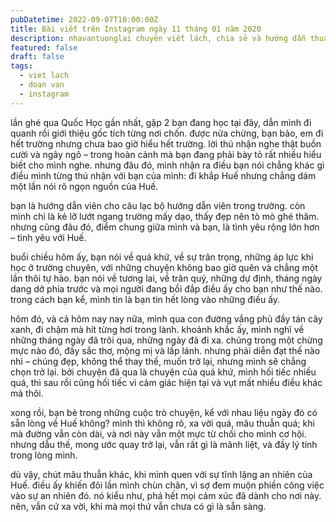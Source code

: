 ```yaml
---
pubDatetime: 2022-09-07T10:00:00Z
title: Bài viết trên Instagram ngày 11 tháng 01 năm 2020
description: nhavantuonglai chuyên viết lách, chia sẻ và hướng dẫn thuần thục khi thực hành viết lách qua những bài chia sẻ trên Instagram chính thức.
featured: false
draft: false
tags:
  - viet lach
  - doan van
  - instagram
---
```


lần ghé qua Quốc Học gần nhất, gặp 2 bạn đang học tại đây, dẫn mình đi quanh rồi giới thiệu gốc tích từng nơi chốn. được nửa chừng, bạn bảo, em đi hết trường nhưng chưa bao giờ hiểu hết trường. lời thú nhận nghe thật buồn cười và ngây ngô – trong hoàn cảnh mà bạn đang phải bày tỏ rất nhiều hiểu biết cho mình nghe. nhưng đâu đó, mình nhận ra điều bạn nói chẳng khác gì điều mình từng thú nhận với bạn của mình: đi khắp Huế nhưng chẳng dám một lần nói rõ ngọn nguồn của Huế.

bạn là hướng dẫn viên cho câu lạc bộ hướng dẫn viên trong trường. còn mình chỉ là kẻ lỡ lướt ngang trường mấy dạo, thấy đẹp nên tò mò ghé thăm. nhưng cũng đâu đó, điểm chung giữa mình và bạn, là tình yêu rộng lớn hơn – tình yêu với Huế.

buổi chiều hôm ấy, bạn nói về quá khứ, về sự trân trọng, những áp lực khi học ở trường chuyên, với những chuyện không bao giờ quên và chẳng một lần thôi tự hào. bạn nói về tương lai, về trân quý, những dự định, tháng ngày dang dở phía trước và mọi người đang bồi đắp điều ấy cho bạn như thế nào. trong cách bạn kể, mình tin là bạn tin hết lòng vào những điều ấy.

hôm đó, và cả hôm nay nay nữa, mình qua con đường vắng phủ đầy tán cây xanh, đi chậm mà hít từng hơi trong lành. khoảnh khắc ấy, mình nghĩ về những tháng ngày đã trôi qua, những ngày đã đi xa. chúng trong một chừng mực nào đó, đầy sắc thơ, mộng mị và lấp lánh. nhưng phải diễn đạt thế nào nhỉ – chúng đẹp, không thể thay thế, muốn trở lại, nhưng mình sẽ chẳng chọn trở lại. bởi chuyện đã qua là chuyện của quá khứ, mình hối tiếc nhiều quá, thì sau rồi cũng hối tiếc vì cảm giác hiện tại và vụt mất nhiều điều khác mà thôi.

xong rồi, bạn bè trong những cuộc trò chuyện, kể với nhau liệu ngày đó có sẵn lòng về Huế không? mình thì không rõ, xa vời quá, mâu thuẫn quá; khi mà đường vẫn còn dài, và nơi này vẫn một mực từ chối cho mình cơ hội. nhưng dẫu thế, mong ước quay trở lại, vẫn rất gì là mãnh liệt, và đầy lý tính trong lòng mình.

dù vậy, chút mâu thuẫn khác, khi mình quen với sự tĩnh lặng an nhiên của Huế. điều ấy khiến đôi lần mình chùn chân, vì sợ đem muộn phiền công việc vào sự an nhiên đó. nó kiểu như, phá hết mọi cảm xúc đã dành cho nơi này. nên, vẫn cứ xa vời, khi mà mọi thứ vẫn chưa có gì là sẵn sàng.

